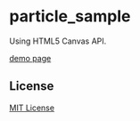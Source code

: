 # particle_sample
Using HTML5 Canvas API.

[demo page](https://remew.github.io/particle_sample/)

## License
[MIT License](http://opensource.org/licenses/MIT)

